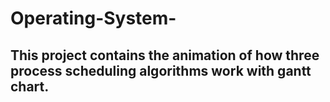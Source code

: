 # Operating-System-
## This project contains the animation of how three process scheduling algorithms work with gantt chart.
